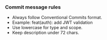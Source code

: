 ### Commit message rules

- Always follow Conventional Commits format.
- Example: feat(auth): add JWT validation
- Use lowercase for type and scope.
- Keep description under 72 chars.
